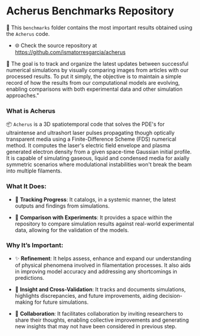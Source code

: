 # Acherus Benchmarks Repository

📁 This `benchmarks` folder contains the most important results obtained using the `Acherus` code. 

- 🌐 Check the source repository at https://github.com/ismatorresgarcia/acherus

🎯 The goal is to track and organize the latest updates between successful numerical simulations by visually comparing images from articles with our processed results. To put it simply, the objective is to maintain a simple record of how the results from our computational models are evolving, enabling comparisons with both experimental data and other simulation approaches."

### What is Acherus
📦 `Acherus` is a 3D spatiotemporal code that solves the PDE's for ultraintense and ultrashort laser pulses propagating though optically transparent media using a Finite-Difference Scheme (FDS) numerical method. It computes the laser's electric field envelope and plasma generated electron density from a given space-time Gaussian initial profile. It is capable of simulating gaseous, liquid and condensed media for axially symmetric scenarios where modulational instabilities won't break the beam into multiple filaments.

### What It Does:
- 🌱 **Tracking Progress**: It catalogs, in a systemic manner, the latest outputs and findings from simulations.
  
- 🧪 **Comparison with Experiments**: It provides a space within the repository to compare simulation results against real-world experimental data, allowing for the validation of the models.
  
### Why It’s Important:
- ✨ **Refinement**: It helps assess, enhance and expand our understanding of physical phenomena involved in filamentation processes. It also aids in improving model accuracy and addressing any shortcomings in predictions.
  
- 🧠 **Insight and Cross-Validation**: It tracks and documents simulations, highlights discrepancies, and future improvements, aiding decision-making for future simulations.
  
- 💞️ **Collaboration**: It facilitates collaboration by inviting researchers to share their thoughts, enabling collective improvements and generating new insights that may not have been considered in previous step.
